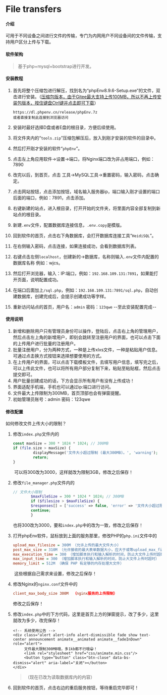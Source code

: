 # File transfers

#### 介绍
可用于不同设备之间进行文件的传输，专门为内网用户不同设备间的文件传输，支持用户区分上传与下载。

#### 软件架构
> 基于php+mysql+bootstrap进行开发。
>

#### 安装教程

1. 首先将整个压缩包进行解压，找到名为“phpEnv8.9.6-Setup.exe”的文件，双击进行安装。（[压缩包版本，由于Gitee最大支持上传100MB，所以不再上传安装包版本，按住键盘Ctrl键并点击即可下载](https://dl.phpenv.cn/release/phpEnv.7z)）

   

   ```https
   https://dl.phpenv.cn/release/phpEnv.7z
   或者直接复制此连接到浏览器访问
   ```

2. 安装时最好选择D盘或者E盘的根目录，方便后续使用。

3. 将文件夹内的“`tools.zip`”压缩包解压后，放入到刚才安装的软件的目录中。

4. 然后打开刚才安装的软件“`phpEnv`”。

5. 点击左上角应用软件→设置→端口，将Nginx端口改为非占用端口，例如：7890

6. 改完以后，到首页，点击 工具→MySQL工具→重置密码，输入密码，点击确定。

7. 点击网站按钮，点击添加按钮，域名输入服务器ip，端口输入刚才设置的端口后面的端口，例如：7891，点击添加。

8. 右键新建的站点，进入根目录，打开开始的文件夹，将里面内容全部复制到新站点的根目录。

9. 新建`.env`文件，配置数据库连接信息，`.env.copy`是模版。
   

10. 回到软件的首页，点击右下角数据库，会打开数据库连接工具“`HeidiSQL`”。

11. 在右侧输入密码，点击连接，如果连接成功，会看到数据库列表。

12. 右键点击左侧`localhost`，创建新的→数据库，名称则输入`.env`文件内配置的数据库名称 例如：wjcs。

13. 然后打开浏览器，输入：IP:端口，例如：`192.168.109.131:7891`，如果能打开页面，说明配置成功。

14. 在端口后面加上`/sql.php`，例如：`192.168.109.131:7891/sql.php`，自动创建数据库，创建完成后，会提示创建成功等字样。

15. 重新访问站点的首页，用户名：`admin`   密码：`123qwe`
    --至此安装配置完成--

#### 使用说明

1.  新增和删除用户只有管理员身份可以操作，登陆后，点击右上角的管理用户，然后点击左上角的新增用户，即刻会跳转至注册用户的界面，也可以点击下面的上传用户进行批量的注册用户。
2.  批量注册用户，分为两种方式，一种是上传xlxs文件，一种是粘贴用户信息。可通过点击换方式按钮来选择想要使用的方式。
3.  在上传用户的界面，可以点击下载模板文件，去填写用户信息，填写完之后，可以上传此文件，也可以将所有用户部分复制下来，粘贴至粘贴框，然后点击提交即可。
4.  用户批量创建成功的话，下方会显示所有用户有没有上传成功！
5.  界面适配手机端，手机也可以通过ip:端口进行访问。
6.  文件最大上传限制为300MB，首页顶部也会有弹窗提醒。
7.  初始管理员账号：admin   密码：123qwe

#### 修改配置
如何修改文件上传大小的限制？
1.  修改`index.php`文件内的
    
    
    
    ```php
    const maxSize = 300 * 1024 * 1024; // 300MB
    if (file.size > maxSize) {
             displayMessage('文件大小超过限制 (最大300MB)。', 'warning');
             return;
    }
    ```
    
    ​    可以将300改为3000，这样就改为限制3GB，修改之后保存！




2. 修改`file_manager.php`文件内的

   

   ```PHP
   // 文件大小限制
           $maxFileSize = 300 * 1024 * 1024; // 300MB
           if ($filesize > $maxFileSize) {
           $responses[] = ['success' => false, 'error' => '文件大小超过限制 (最大300MB)。'];
           continue;
           }
   ```

   ​    也将300改为3000，要和`index.php`中的改为一致，修改之后保存！

3. 打开phpEnv软件，鼠标放到上面的服务那里，修改PHP的`php.ini`文件中的

   

   ```ini
   upload_max_filesize = 300M （允许上传的最大文件大小）
   post_max_size = 310M （允许接收的最大表单数据大小，应大于或等upload_max_filesize）
   max_execution_time = 300 （增加脚本执行和输入解析的时间，防止大文件上传时超时）
   max_input_time = 300 （增加脚本执行和输入解析的时间，防止大文件上传时超时）
   memory_limit = 512M （确保 PHP 有足够的内存处理大文件）
   ```

   ​            这些根据自己需求来设置，修改之后保存！

4. 修改Nginx的`nginx.conf`文件中的
              

   ```conf
   client_max_body_size 300M  （nginx服务的上传限制）
   ```

   修改之后保存！

5. 修改`index.php`中的下方代码，这里是首页上方的弹窗提示，改了多少，这里就改为多少，改完保存！

    

   ```php+HTML
   <!-- 系统使用公告 -->
   <div class="alert alert-info alert-dismissible fade show text-center announcement animate__animated animate__fadeInDown" role="alert">
        文件最大限制300MB哦，多1kb都不行哦😁！
        <link rel="stylesheet" href="css/animate.min.css"/>
        <button type="button" class="btn-close" data-bs-dismiss="alert" aria-label="关闭"></button>
   </div>
   ```

   >
   > （现在已改为读取数据库内的内容）

6. 回到软件的首页，点击右边的重启服务按钮，等待重启完毕即可！